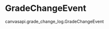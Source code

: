 # GradeChangeEvent

<div class="autoclass" members="">

canvasapi.grade_change_log.GradeChangeEvent

</div>
